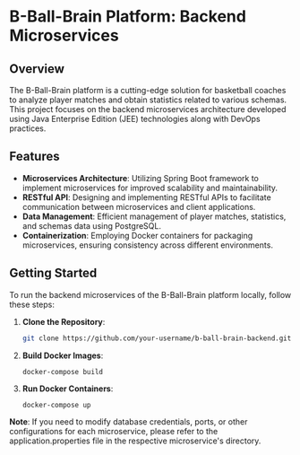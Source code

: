 # B-Ball-Brain Platform: Backend Microservices

## Overview
The B-Ball-Brain platform is a cutting-edge solution for basketball coaches to analyze player matches and obtain statistics related to various schemas. This project focuses on the backend microservices architecture developed using Java Enterprise Edition (JEE) technologies along with DevOps practices.

## Features
- **Microservices Architecture**: Utilizing Spring Boot framework to implement microservices for improved scalability and maintainability.
- **RESTful API**: Designing and implementing RESTful APIs to facilitate communication between microservices and client applications.
- **Data Management**: Efficient management of player matches, statistics, and schemas data using PostgreSQL.
- **Containerization**: Employing Docker containers for packaging microservices, ensuring consistency across different environments.

## Getting Started
To run the backend microservices of the B-Ball-Brain platform locally, follow these steps:

1. **Clone the Repository**: 
   ```bash
   git clone https://github.com/your-username/b-ball-brain-backend.git
   ```
2. **Build Docker Images**:
   ```
   docker-compose build
   ```
3. **Run Docker Containers**:
     ```
     docker-compose up
     ```
**Note**: If you need to modify database credentials, ports, or other configurations for each microservice, please refer to the application.properties file in the respective microservice's directory.
